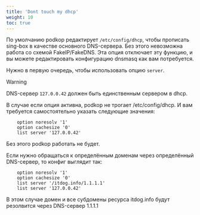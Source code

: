 ```yaml
---
title: 'Dont touch my dhcp'
weight: 10
toc: true
---
```


По умолчанию podkop редактирует `/etc/config/dhcp`, чтобы прописать sing-box в качестве основного DNS-сервера. Без этого невозможна работа со схемой FakeIP/FakeDNS. Эта опция отключает эту функцию, и вы можете редактировать конфигурацию dnsmasq как вам потребуется.

Нужно в первую очередь, чтобы использовать опцию `server`.

> [!WARNING]
> DNS-сервер `127.0.0.42` должен быть единственным сервером в dhcp.

В случае если опция активна, podkop не трогает /etc/config/dhcp. И вам требуется самостоятельно указать следующие значения:
```
	option noresolv '1'
	option cachesize '0'
	list server '127.0.0.42'
```
Без этого podkop работать не будет.

Если нужно обращаться к определённым доменам через определённый DNS-сервер, то конфиг выглядит так:
```
	option noresolv '1'
	option cachesize '0'
	list server '/itdog.info/1.1.1.1'
	list server '127.0.0.42'
```

В этом случае домен и все субдомены ресурса itdog.info будут резолвится через DNS-сервер 1.1.1.1